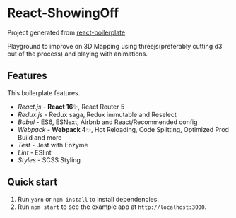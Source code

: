 # React-ShowingOff
Project generated from [react-boilerplate](https://github.com/react-boilerplate/react-boilerplate)

Playground to improve on 3D Mapping using threejs(preferably cutting d3 out of the process) and playing with animations. 

## Features

This boilerplate features.

- _React.js_ - **React 16**✨, React Router 5
- _Redux.js_ - Redux saga, Redux immutable and Reselect
- _Babel_ - ES6, ESNext, Airbnb and React/Recommended config
- _Webpack_ - **Webpack 4**✨, Hot Reloading, Code Splitting, Optimized Prod Build and more
- _Test_ - Jest with Enzyme
- _Lint_ - ESlint
- _Styles_ - SCSS Styling




## Quick start
1. Run `yarn` or `npm install` to install dependencies.<br />
2. Run `npm start` to see the example app at `http://localhost:3000`.
